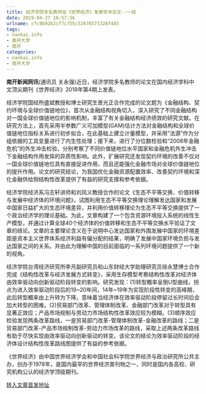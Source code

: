 ```yaml
---
title: 经济学院多名教师在《世界经济》发表学术论文--一线
date: 2019-04-27 16:57:56
urlname: cfc9b92b2cf7c755c52678571328f485
tags: 
- nankai.info
- 南开大学
- 南开
categories:
- nankai.info
- 南开大学
---
```


**南开新闻网讯**(通讯员 关永强)近日，经济学院多名教师的论文在国内经济学科中文顶尖期刊《世界经济》2019年第4期上发表。

经济学院国经所盛斌教授和博士研究生景光正合作完成的论文题为《金融结构、契约环境与全球价值链地位》，首次从金融结构视角切入，深入研究了不同金融结构对一国全球价值链地位的影响机制，丰富了有关金融结构经济绩效的研究文献。在研究方法上，首先采用半参数广义可加模型(GAM)估计方法对金融结构和全球价值链地位指标关系进行初步拟合，在此基础上建立计量模型，并采用“法源”作为分组依据的工具变量进行了内生性处理；接下来，进行了分位数检验和“2008年金融危机”的外生冲击检验，分别考察了不同价值链地位水平国家和金融危机外生冲击下金融结构作用发挥的异质性影响。此外，扩展研究还发现契约环境的改善不仅对一国全球价值链地位具有直接促进作用，而且还能强化金融市场对全球价值链地位的提升作用。论文的研究结论，为我国优化金融资源配置效率、改善契约环境和深化金融供给侧结构性改革提供了有益的研究支撑和参考依据。

经济学院经济系冯志轩讲师和刘凤义教授合作的论文《生态不平等交换、价值转移与发展中经济体的环境问题》，试图利用生态不平等交换理论理解发达国家和发展中国家日益扩大的生态环境差异，并利用价值转移理论为生态不平等交换提供了一个政治经济学的理论基础。为此，文章构建了一个包含资源环境投入系统的线性生产模型，并通过计算全球40个经济体的价值转移和生态不平等交换水平验证了文章的结论。文章的主要理论含义在于说明中心发达国家和外围发展中国家的环境差距是资本主义世界体系经济利益有偏分配的结果，明确了发展中国家环境负担与发达国家之间的关系。并由此为理解中国的目前面临的一系列环境问题提供了一个新的视角。

经济学院台湾经济研究所李月副研究员和山东财经大学助理研究员徐永慧博士合作完成《结构性改革与经济发展方式转变》，采用生存模型考察结构性改革对经济体由效率驱动向创新驱动阶段转变的影响。研究发现：(1)转型概率呈倒U型曲线，拐点为进入效率驱动阶段后的19~20年间，14年~19年为实现阶段性转变的高峰期，此后转型概率由上升转为下降，意味着当经济体在效率驱动阶段停留过长时间后会加大转型的困难。(2)贸易部门改革、管理体制改革、金融部门改革对于转型具有显著正效应；产品市场规制与劳动力市场结构性改革效应较为模糊。(3)顺序效应检验发现两条改革路线，一是贸易部门改革-管理体制改革-金融改革的路线；二是贸易部门改革-产品市场规制改革-劳动力市场改革的路线，采取上述两条改革路线有助于尽快实现由效率驱动向创新驱动的转变。该论文的结论为效率驱动阶段的经济体设计结构性改革路线图提供了有益的参考依据。

《世界经济》由中国世界经济学会和中国社会科学院世界经济与政治研究所公共主办，创办于1978年，是国内最早的世界经济类刊物之一，同时是国内各高校、研究机构公认的经济学顶级期刊。

[转入文章首发地址](http://news.nankai.edu.cn/zhxw/system/2019/04/25/000447026.shtml)